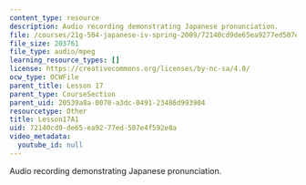 ```yaml
---
content_type: resource
description: Audio recording demonstrating Japanese pronunciation.
file: /courses/21g-504-japanese-iv-spring-2009/72140cd9de65ea9277ed507e4f592e8a_Lesson17A1.mp3
file_size: 203761
file_type: audio/mpeg
learning_resource_types: []
license: https://creativecommons.org/licenses/by-nc-sa/4.0/
ocw_type: OCWFile
parent_title: Lesson 17
parent_type: CourseSection
parent_uid: 20539a8a-0070-a3dc-0491-23486d993904
resourcetype: Other
title: Lesson17A1
uid: 72140cd9-de65-ea92-77ed-507e4f592e8a
video_metadata:
  youtube_id: null
---
```

Audio recording demonstrating Japanese pronunciation.